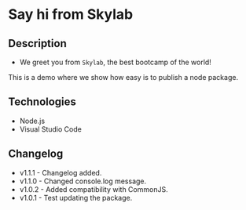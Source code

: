 # Say hi from Skylab

## Description

- We greet you from `Skylab`, the best bootcamp of the world!

This is a demo where we show how easy is to publish a node package.

## Technologies

- Node.js
- Visual Studio Code

## Changelog

- v1.1.1 - Changelog added.
- v1.1.0 - Changed console.log message.
- v1.0.2 - Added compatibility with CommonJS.
- v1.0.1 - Test updating the package.
